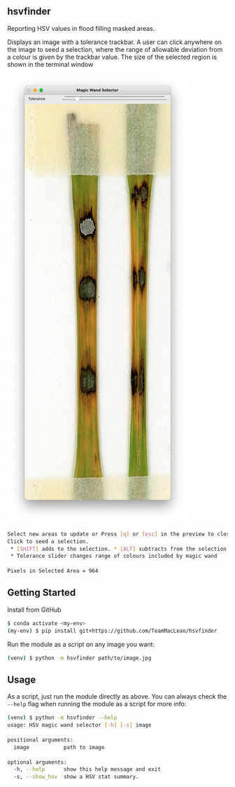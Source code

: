 ## hsvfinder

Reporting HSV values in flood filling masked areas.

Displays an image with a tolerance trackbar. A user can click anywhere on the image to seed a selection, where the range of allowable deviation from a colour is given by the trackbar value. The size of the selected region is shown in the terminal window

![Example Image](readme-example.jpg)

```sh
Select new areas to update or Press [q] or [esc] in the preview to close the window.
Click to seed a selection.
 * [SHIFT] adds to the selection. * [ALT] subtracts from the selection. * [SHIFT] + [ALT] intersects the selections.
 * Tolerance slider changes range of colours included by magic wand

Pixels in Selected Area = 964
```

## Getting Started


Install from GitHub

```sh
$ conda activate <my-env>
(my-env) $ pip install git+https://github.com/TeamMacLean/hsvfinder
```

Run the module as a script on any image you want:

```sh
(venv) $ python -m hsvfinder path/to/image.jpg
```

## Usage

As a script, just run the module directly as above. You can always check the `--help` flag when running the module as a script for more info:

```sh
(venv) $ python -m hsvfinder --help
usage: HSV magic wand selector [-h] [-s] image

positional arguments:
  image           path to image

optional arguments:
  -h, --help      show this help message and exit
  -s, --show_hsv  show a HSV stat summary.

```

